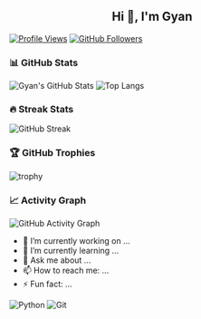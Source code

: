 <div align="center">
  <h2> Hi 👋, I'm Gyan </h2>
</div>

[![Profile Views](https://komarev.com/ghpvc/?username=gyan2976&color=blue)](https://github.com/gyan2976)
[![GitHub Followers](https://img.shields.io/github/followers/gyan2976?style=social)](https://github.com/gyan2976)

### 📊 GitHub Stats
![Gyan's GitHub Stats](https://github-readme-stats.vercel.app/api?username=gyan2976&show_icons=true&theme=radical)
![Top Langs](https://github-readme-stats.vercel.app/api/top-langs/?username=gyan2976&layout=compact&theme=radical)

### 🔥 Streak Stats
![GitHub Streak](https://github-readme-streak-stats.herokuapp.com/?user=gyan2976&theme=radical)

### 🏆 GitHub Trophies
![trophy](https://github-profile-trophy.vercel.app/?username=gyan2976&theme=onedark)

### 📈 Activity Graph
![GitHub Activity Graph](https://github-readme-activity-graph.vercel.app/graph?username=gyan2976&theme=github)

- 🔭 I’m currently working on ...
- 🌱 I’m currently learning ...
- 💬 Ask me about ...
- 📫 How to reach me: ...
- ⚡ Fun fact: ...

![Python](https://img.shields.io/badge/Python-3776AB?style=flat&logo=python&logoColor=white)
![Git](https://img.shields.io/badge/Git-F05032?style=flat&logo=git&logoColor=white)
